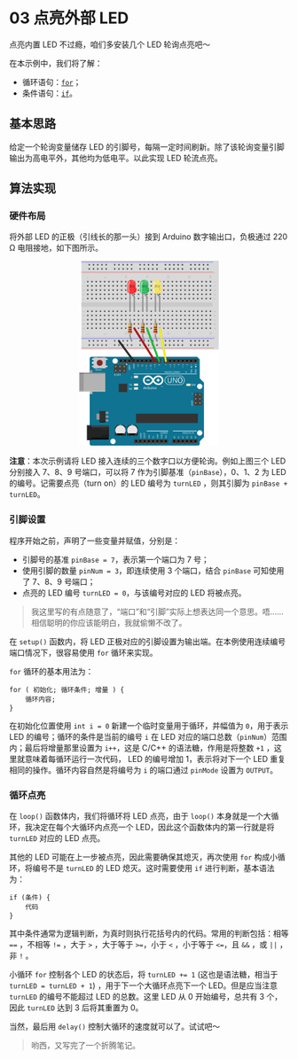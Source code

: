 # 03 点亮外部 LED

点亮内置 LED 不过瘾，咱们多安装几个 LED 轮询点亮吧～

在本示例中，我们将了解：

- 循环语句：[`for`](https://www.arduino.cc/reference/en/language/structure/control-structure/for/)；
- 条件语句：[`if`](https://www.arduino.cc/reference/en/language/structure/control-structure/if/)。


## 基本思路

给定一个轮询变量储存 LED 的引脚号，每隔一定时间刷新。除了该轮询变量引脚输出为高电平外，其他均为低电平。以此实现 LED 轮流点亮。


## 算法实现

### 硬件布局

将外部 LED 的正极（引线长的那一头）接到 Arduino 数字输出口，负极通过 220 Ω 电阻接地，如下图所示。

<div align=center>
    <img src=./ExternalLED.svg width=50% />
</div>

**注意**：本次示例请将 LED 接入连续的三个数字口以方便轮询。例如上图三个 LED 分别接入 7、8、9 号端口，可以将 7 作为引脚基准（`pinBase`），0、1、2 为 LED 的编号。记需要点亮（turn on）的 LED 编号为 `turnLED` ，则其引脚为 `pinBase + turnLED`。


### 引脚设置

程序开始之前，声明了一些变量并赋值，分别是：

- 引脚号的基准 `pinBase = 7`，表示第一个端口为 7 号；
- 使用引脚的数量 `pinNum = 3`，即连续使用 3 个端口，结合 `pinBase` 可知使用了 7、8、9 号端口；
- 点亮的 LED 编号 `turnLED = 0`，与该编号对应的 LED 将被点亮。


> 我这里写的有点随意了，“端口”和“引脚”实际上想表达同一个意思。唔……相信聪明的你应该能明白，我就偷懒不改了。

在 `setup()` 函数内，将 LED 正极对应的引脚设置为输出端。在本例使用连续编号端口情况下，很容易使用 `for` 循环来实现。

`for` 循环的基本用法为：

```arduino
for ( 初始化; 循环条件; 增量 ) {
    循环内容;
}
```

在初始化位置使用 `int i = 0` 新建一个临时变量用于循环，并幅值为 `0`，用于表示 LED 的编号；循环的条件是当前的编号 `i` 在 LED 对应的端口总数（`pinNum`）范围内；最后将增量那里设置为 `i++`，这是 C/C++ 的语法糖，作用是将整数 `+1` ，这里就意味着每循环运行一次代码， LED 的编号增加 1，表示将对下一个 LED 重复相同的操作。循环内容自然是将编号为 `i` 的端口通过 `pinMode` 设置为 `OUTPUT`。


### 循环点亮

在 `loop()` 函数体内，我们将循环将 LED 点亮，由于 `loop()` 本身就是一个大循环，我决定在每个大循环内点亮一个 LED，因此这个函数体内的第一行就是将 `turnLED` 对应的 LED 点亮。

其他的 LED 可能在上一步被点亮，因此需要确保其熄灭，再次使用 `for` 构成小循环，将编号不是 `turnLED` 的 LED 熄灭。这时需要使用 `if` 进行判断，基本语法为：

```arduino
if (条件) {
    代码
}
```

其中条件通常为逻辑判断，为真时则执行花括号内的代码。常用的判断包括：相等 `==` ，不相等 `!=` ，大于 `>` ，大于等于 `>=`，小于 `<` ，小于等于 `<=`，且 `&&` ，或 `||` ，非 `!` 。

小循环 `for` 控制各个 LED 的状态后，将 `turnLED += 1` (这也是语法糖，相当于 `turnLED = turnLED + 1`) ，用于下一个大循环点亮下一个 LED。但是应当注意 `turnLED` 的编号不能超过 LED 的总数。这里 LED 从 0 开始编号，总共有 3 个，因此 `turnLED` 达到 3 后将其重置为 0。

当然，最后用 `delay()` 控制大循环的速度就可以了。试试吧～


> 哟西，又写完了一个折腾笔记。